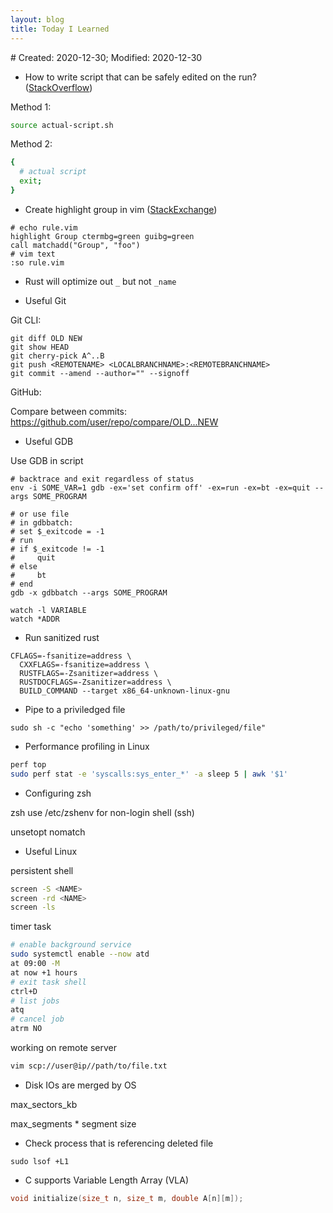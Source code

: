 ```yaml
---
layout: blog
title: Today I Learned
---
```

<span class="hidden-text"># Created: 2020-12-30; Modified: 2020-12-30</span>

- How to write script that can be safely edited on the run? ([StackOverflow](https://stackoverflow.com/questions/3398258/edit-shell-script-while-its-running))

Method 1:

```bash
source actual-script.sh
```

Method 2:
```bash
{
  # actual script
  exit;
}
```

- Create highlight group in vim ([StackExchange](https://vi.stackexchange.com/questions/5613/search-and-highlight-two-different-strings-in-different-colors))

```
# echo rule.vim
highlight Group ctermbg=green guibg=green
call matchadd("Group", "foo")
# vim text
:so rule.vim
```

- Rust will optimize out `_` but not `_name`

- Useful Git

Git CLI:
```
git diff OLD NEW
git show HEAD
git cherry-pick A^..B
git push <REMOTENAME> <LOCALBRANCHNAME>:<REMOTEBRANCHNAME> 
git commit --amend --author="" --signoff
```

GitHub:

Compare between commits: https://github.com/user/repo/compare/OLD...NEW

- Useful GDB

Use GDB in script

```
# backtrace and exit regardless of status
env -i SOME_VAR=1 gdb -ex='set confirm off' -ex=run -ex=bt -ex=quit --args SOME_PROGRAM

# or use file
# in gdbbatch:
# set $_exitcode = -1
# run
# if $_exitcode != -1 
#     quit
# else
#     bt
# end
gdb -x gdbbatch --args SOME_PROGRAM
```

```
watch -l VARIABLE
watch *ADDR
```

- Run sanitized rust

```
CFLAGS=-fsanitize=address \
  CXXFLAGS=-fsanitize=address \
  RUSTFLAGS=-Zsanitizer=address \
  RUSTDOCFLAGS=-Zsanitizer=address \
  BUILD_COMMAND --target x86_64-unknown-linux-gnu
```

- Pipe to a priviledged file

```
sudo sh -c "echo 'something' >> /path/to/privileged/file"
```

- Performance profiling in Linux

```bash
perf top
sudo perf stat -e 'syscalls:sys_enter_*' -a sleep 5 | awk '$1'
```

- Configuring zsh

zsh use /etc/zshenv for non-login shell (ssh)

unsetopt nomatch

- Useful Linux

persistent shell
```bash
screen -S <NAME>
screen -rd <NAME>
screen -ls
```

timer task 
```bash
# enable background service
sudo systemctl enable --now atd
at 09:00 -M
at now +1 hours
# exit task shell
ctrl+D
# list jobs
atq
# cancel job
atrm NO
```

working on remote server

```bash
vim scp://user@ip//path/to/file.txt
```

- Disk IOs are merged by OS

max_sectors_kb

max_segments * segment size

- Check process that is referencing deleted file

`sudo lsof +L1`

- C supports Variable Length Array (VLA)

```c
void initialize(size_t n, size_t m, double A[n][m]);
```
